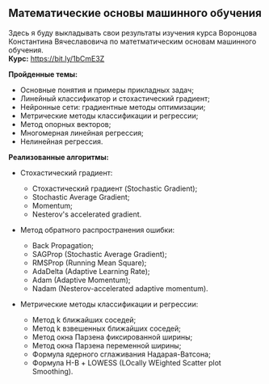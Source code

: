 ## Математические основы машинного обучения
Здесь я буду выкладывать свои результаты изучения курса Воронцова
Константина Вячеславовича по матетматическим основам машинного обучения.  
**Курс:** https://bit.ly/1bCmE3Z  
  
**Пройденные темы:**  
* Основные понятия и примеры прикладных задач;
* Линейный классификатор и стохастический градиент;
* Нейронные сети: градиентные методы оптимизации;  
* Метрические методы классификации и регрессии;
* Метод опорных векторов;
* Многомерная линейная регрессия;
* Нелинейная регрессия.

**Реализованные алгоритмы:**
* Стохастический градиент:  
    * Стохастический градиент (Stochastic Gradient);  
    * Stochastic Average Gradient;
    * Momentum;  
    * Nesterov's accelerated gradient.


* Метод обратного распространения ошибки:
    * Back Propagation;
    * SAGProp (Stochastic Average Gradient);
    * RMSProp (Running Mean Square);
    * AdaDelta (Adaptive Learning Rate);
    * Adam (Adaptive Momentum);
    * Nadam (Nesterov-accelerated adaptive momentum).


* Метрические методы классификации и регрессии:
    * Метод k ближайших соседей;
    * Метод k взвешенных ближайших соседей;
    * Метод окна Парзена фиксированной ширины;
    * Метод окна Парзена переменной ширины;
    * Формула ядерного сглаживания Надарая-Ватсона;
    * Формула Н-В + LOWESS (LOcally WEighted Scatter plot Smoothing).
